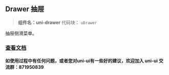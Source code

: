 ## Drawer 抽屉

> **组件名：uni-drawer**
> 代码块： `uDrawer`

抽屉侧滑菜单。

### [查看文档](https://uniapp.dcloud.io/component/uniui/uni-drawer)

#### 如使用过程中有任何问题，或者您对uni-ui有一些好的建议，欢迎加入 uni-ui 交流群：871950839 
